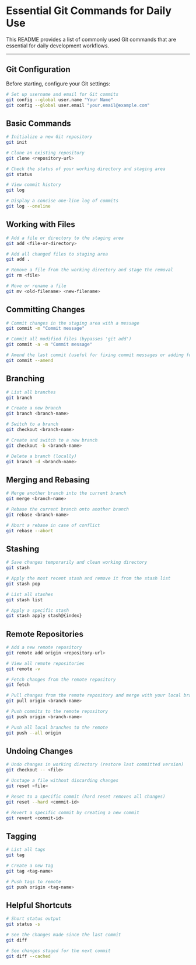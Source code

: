 # Essential Git Commands for Daily Use

This README provides a list of commonly used Git commands that are essential for daily development workflows.

---
## Git Configuration

Before starting, configure your Git settings:

```bash
# Set up username and email for Git commits
git config --global user.name "Your Name"
git config --global user.email "your.email@example.com"
```

## Basic Commands

```bash
# Initialize a new Git repository
git init

# Clone an existing repository
git clone <repository-url>

# Check the status of your working directory and staging area
git status

# View commit history
git log

# Display a concise one-line log of commits
git log --oneline
```

## Working with Files

```bash
# Add a file or directory to the staging area
git add <file-or-directory>

# Add all changed files to staging area
git add .

# Remove a file from the working directory and stage the removal
git rm <file>

# Move or rename a file
git mv <old-filename> <new-filename>
```

## Committing Changes

```bash
# Commit changes in the staging area with a message
git commit -m "Commit message"

# Commit all modified files (bypasses 'git add')
git commit -a -m "Commit message"

# Amend the last commit (useful for fixing commit messages or adding forgotten changes)
git commit --amend
```

## Branching

```bash
# List all branches
git branch

# Create a new branch
git branch <branch-name>

# Switch to a branch
git checkout <branch-name>

# Create and switch to a new branch
git checkout -b <branch-name>

# Delete a branch (locally)
git branch -d <branch-name>
```

## Merging and Rebasing

```bash
# Merge another branch into the current branch
git merge <branch-name>

# Rebase the current branch onto another branch
git rebase <branch-name>

# Abort a rebase in case of conflict
git rebase --abort
```

## Stashing

```bash
# Save changes temporarily and clean working directory
git stash

# Apply the most recent stash and remove it from the stash list
git stash pop

# List all stashes
git stash list

# Apply a specific stash
git stash apply stash@{index}
```

## Remote Repositories

```bash
# Add a new remote repository
git remote add origin <repository-url>

# View all remote repositories
git remote -v

# Fetch changes from the remote repository
git fetch

# Pull changes from the remote repository and merge with your local branch
git pull origin <branch-name>

# Push commits to the remote repository
git push origin <branch-name>

# Push all local branches to the remote
git push --all origin
```

## Undoing Changes

```bash
# Undo changes in working directory (restore last committed version)
git checkout -- <file>

# Unstage a file without discarding changes
git reset <file>

# Reset to a specific commit (hard reset removes all changes)
git reset --hard <commit-id>

# Revert a specific commit by creating a new commit
git revert <commit-id>
```

## Tagging

```bash
# List all tags
git tag

# Create a new tag
git tag <tag-name>

# Push tags to remote
git push origin <tag-name>
```

## Helpful Shortcuts

```bash
# Short status output
git status -s

# See the changes made since the last commit
git diff

# See changes staged for the next commit
git diff --cached
```
